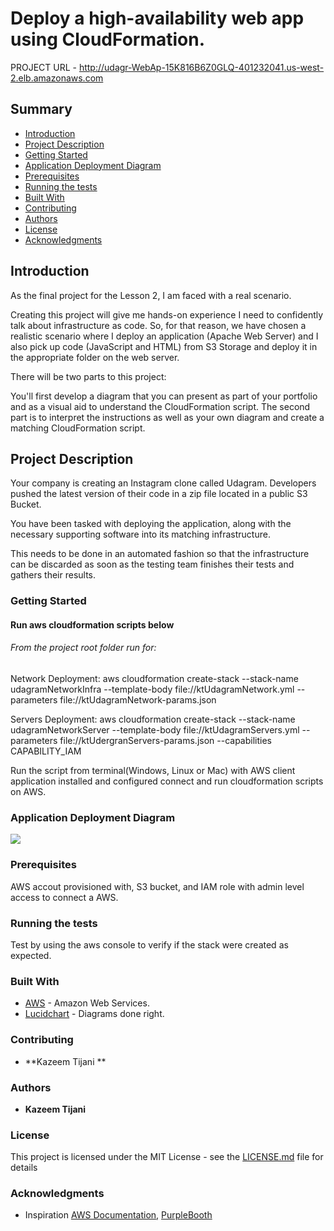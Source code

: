# Deploy a high-availability web app using CloudFormation.

PROJECT URL - http://udagr-WebAp-15K816B6Z0GLQ-401232041.us-west-2.elb.amazonaws.com

## Summary
* [Introduction](#Introduction)
* [Project Description](#Project-Description)
* [Getting Started](#Getting-Started)
* [Application Deployment Diagram](#Application-Deployment-Diagram)
* [Prerequisites](#Prerequisites)
* [Running the tests](#Running-the-tests)
* [Built With](#Built-With)
* [Contributing](#Contributing)
* [Authors](#Authors)
* [License](#License)
* [Acknowledgments](#Acknowledgments)

## Introduction

As the final project for the Lesson 2, I am faced with a real scenario.

Creating this project will give me hands-on experience I need to confidently talk about infrastructure as code. So, for that reason, we have chosen a realistic scenario where I deploy an application (Apache Web Server) and I also pick up code (JavaScript and HTML) from S3 Storage and deploy it in the appropriate folder on the web server.

There will be two parts to this project:

You'll first develop a diagram that you can present as part of your portfolio and as a visual aid to understand the CloudFormation script.
The second part is to interpret the instructions as well as your own diagram and create a matching CloudFormation script.

## Project Description

Your company is creating an Instagram clone called Udagram. Developers pushed the latest version of their code in a zip file located in a public S3 Bucket.

You have been tasked with deploying the application, along with the necessary supporting software into its matching infrastructure.

This needs to be done in an automated fashion so that the infrastructure can be discarded as soon as the testing team finishes their tests and gathers their results.

### Getting Started
#### Run aws cloudformation scripts below

###### From the project root folder run for:

Network Deployment: aws cloudformation create-stack --stack-name udagramNetworkInfra --template-body file://ktUdagramNetwork.yml --parameters file://ktUdagramNetwork-params.json

Servers Deployment: aws cloudformation create-stack --stack-name udagramNetworkServer --template-body file://ktUdagramServers.yml --parameters file://ktUdergranServers-params.json --capabilities CAPABILITY_IAM

Run the script from terminal(Windows, Linux or Mac) with AWS client application installed and configured connect and run cloudformation scripts on AWS.

### Application Deployment Diagram
  <img src="UUdagramCloudInfraDiagram.png">
  
### Prerequisites

AWS accout provisioned with, S3 bucket,  and IAM role with admin level access to connect a AWS. 


### Running the tests
Test by using the aws console to verify if the stack were created as expected.


### Built With

* [AWS](https://aws.amazon.com/) - Amazon Web Services.
* [Lucidchart](https://www.lucidchart.com/pages/?noHomepageRedirect=true) - Diagrams done right.


### Contributing
* **Kazeem Tijani ** 


### Authors

* **Kazeem Tijani** 


### License

This project is licensed under the MIT License - see the [LICENSE.md](LICENSE.md) file for details

### Acknowledgments

* Inspiration [AWS Documentation](https://docs.aws.amazon.com/redshift/latest/dg/r_CREATE_TABLE_NEW.html),
[PurpleBooth](https://gist.github.com/PurpleBooth/109311bb0361f32d87a2)

